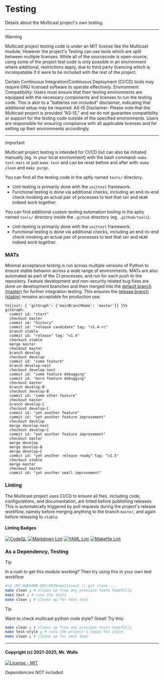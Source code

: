 # Testing

Details about the Multicast project's own testing.

***

> [!WARNING]
> Multicast project testing code is under an MIT license like the Multicast module; However
> the project's Testing can use tools which are split between multiple licenses.
> While all of the sourcecode is open-source, using some of the project test code is only possible
> in an environment where additional, restrictions apply, due to third party licencing which is
> incompatable if it were to be included with the rest of the project.
>
> Certain Continuous Integration/Continuous Deployment (CI/CD) tools may require GNU licensed
> software to operate effectively.
> Environment Compatibility: Users must ensure that their testing environments are equipped
> with the necessary components and licenses to run the testing code. This is akin to a
> "batteries not included" disclaimer, indicating that additional setup may be required.
> AS-IS Disclaimer: Please note that the Multicast project is provided "AS-IS," and we do not
> guarantee compatibility or support for the testing code outside of the specified environments.
> Users are responsible for ensuring compliance with all applicable licenses and for setting up
> their environments accordingly.

***

> [!IMPORTANT]
> Multicast project testing is intended for CI/CD but can also be initiated
> manually (eg. in your local environment) with the bash command: `make test-mats` or
> just `make test` and can be reset before and after with: `make clean` and `make purge`.

You can find all the testing code in the aptly named `tests/` directory.

* Unit-testing is primarily done with the `unittest` framework.
* Functional testing is done via additional checks, including an end-to-end check invoking an
  actual pair of processes to test that `SAY` and `HEAR` indeed work together.

You can find additional custom testing automation tooling in the aptly named `tools/` directory
inside the `.github` directory (eg. `.github/tools`).

* Unit-testing is primarily done with the `unittest` framework.
* Functional testing is done via additional checks, including an end-to-end check invoking an
  actual pair of processes to test that `SAY` and `HEAR` indeed work together.

### MATs

Minimal acceptance testing is run across multiple versions of Python to ensure stable behavior
across a wide range of environments. MATs are also automated as part of the CI processes, and run
for each push to the repository.
Feature development and non-security related bug fixes are done on development branches and
then merged into the
[default branch (master)](https://github.com/reactive-firewall/multicast/blob/master/) for further
integration testing. This ensures the
[release branch (stable)](https://github.com/reactive-firewall/multicast/blob/stable/) remains
acceptable for production use.

```mermaid
%%{init: { 'gitGraph': {'mainBranchName': 'master'}} }%%
gitGraph:
  commit id: "start"
  checkout master
  commit id: "history"
  commit id: "release candidate" tag: "v1.4-rc"
  branch stable
  commit id: "release" tag: "v1.4"
  checkout stable
  merge master
  checkout master
  branch develop
  checkout develop
  commit id: "some feature"
  branch develop-nest
  checkout develop-nest
  commit id: "some feature debugging"
  commit id: "more feature debugging"
  checkout master
  branch develop-B
  checkout develop-B
  commit id: "some other feature"
  checkout master
  branch develop-C
  checkout develop-C
  commit id: "yet another feature"
  commit id: "yet another feature improvement"
  checkout develop
  merge develop-nest
  checkout develop-C
  commit id: "yet another feature improvement"
  checkout master
  merge develop
  merge develop-B
  merge develop-C
  commit id: "yet another release ready" tag: "v1.5"
  checkout stable
  merge master
  checkout master
  commit id: "yet another small improvement"
```

### Linting

The Multicast project uses CI/CD to ensure all files, including code, configurations, and
documentation, are linted before publishing releases. This is automatically triggered by
pull requests during the project's release workflow, namely before merging anything to the
branch `master`, and again before releasing to `stable`.

#### Linting Badges

[![CodeQL](https://github.com/reactive-firewall/multicast/actions/workflows/codeql-analysis.yml/badge.svg)](https://github.com/reactive-firewall/multicast/actions/workflows/codeql-analysis.yml)
[![Markdown Lint](https://github.com/reactive-firewall/multicast/actions/workflows/markdown-lint.yml/badge.svg)](https://github.com/reactive-firewall/multicast/actions/workflows/markdown-lint.yml)
[![YAML Lint](https://github.com/reactive-firewall/multicast/actions/workflows/yaml-lint.yml/badge.svg)](https://github.com/reactive-firewall/multicast/actions/workflows/yaml-lint.yml)
[![Makefile Lint](https://github.com/reactive-firewall/multicast/actions/workflows/makefile-lint.yml/badge.svg)](https://github.com/reactive-firewall/multicast/actions/workflows/makefile-lint.yml)

### As a Dependency, Testing

> [!TIP]
> In a rush to get this module working? Then try using this in your own test workflow

```bash
#cd /MY-AWESOME-DEV-PATH/multicast || git clone ...
make clean ; # cleans up from any previous tests hopefully
make test ; # runs the tests
make clean ; # cleans up for next test
```

> [!TIP]
> Want to check multicast python code style? Great! Try this:

```bash
make clean ; # cleans up from any previous tests hopefully
make test-style ; # runs the project's tests for style
make clean ; # cleans up for next test
```

***

#### Copyright (c) 2021-2025, Mr. Walls

[![License - MIT](https://img.shields.io/pypi/l/multicast?cacheSeconds=3600)](https://github.com/reactive-firewall/multicast/blob/stable/LICENSE.md)

_Dependencies NOT included._
